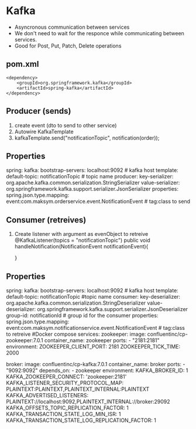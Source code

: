# Kafka
- Asyncronous communication between services
- We don't need to wait for the responce while communicating between services.
- Good for Post, Put, Patch, Delete operations
## pom.xml
    <dependency>
        <groupId>org.springframework.kafka</groupId>
        <artifactId>spring-kafka</artifactId>
    </dependency>
## Producer (sends)
1. create event (dto to send to other service)
2. Autowire KafkaTemplate
3. kafkaTemplate.send("notificationTopic", notification(order));
## Properties
spring:
  kafka:
    bootstrap-servers: localhost:9092 # kafka host
    template:
      default-topic: notificationTopic # topic name
    producer:
      key-serializer: org.apache.kafka.common.serialization.StringSerializer
      value-serializer: org.springframework.kafka.support.serializer.JsonSerializer
      properties:
        spring.json.type.mapping: event:com.maksym.orderservice.event.NotificationEvent # tag:class to send
## Consumer (retreives)
1. Create listener with argument as evenObject to retreive
@KafkaListener(topics = "notificationTopic")
    public void handleNotification(NotificationEvent notificationEvent){
        
    }
## Properties
spring:
  kafka:
    bootstrap-servers: localhost:9092 # kafka host
    template:
      default-topic: notificationTopic #topic name
    consumer:
      key-deserializer: org.apache.kafka.common.serialization.StringDeserializer
      value-deserializer: org.springframework.kafka.support.serializer.JsonDeserializer
      group-id: notificationId # group id for the consumer
    properties:
      spring.json.type.mapping: event:com.maksym.notificationservice.event.NotificationEvent #  tag:class to retreive
#Docker compose
services:
  zookeeper:
    image: confluentinc/cp-zookeeper:7.0.1
    container_name: zookeeper
    ports:
      - "2181:2181"
    environment:
      ZOOKEEPER_CLIENT_PORT: 2181
      ZOOKEEPER_TICK_TIME: 2000
      
  broker:
    image: confluentinc/cp-kafka:7.0.1
    container_name: broker
    ports:
      - "9092:9092"
    depends_on:
      - zookeeper
    environment:
      KAFKA_BROKER_ID: 1
      KAFKA_ZOOKEEPER_CONNECT: 'zookeeper:2181'
      KAFKA_LISTENER_SECURITY_PROTOCOL_MAP: PLAINTEXT:PLAINTEXT,PLAINTEXT_INTERNAL:PLAINTEXT
      KAFKA_ADVERTISED_LISTENERS: PLAINTEXT://localhost:9092,PLAINTEXT_INTERNAL://broker:29092
      KAFKA_OFFSETS_TOPIC_REPLICATION_FACTOR: 1
      KAFKA_TRANSACTION_STATE_LOG_MIN_ISR: 1
      KAFKA_TRANSACTION_STATE_LOG_REPLICATION_FACTOR: 1